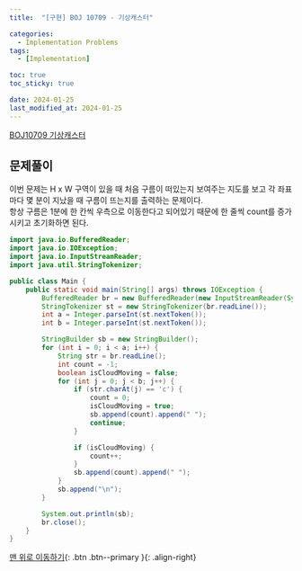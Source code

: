 ```yaml
---
title:  "[구현] BOJ 10709 - 기상캐스터" 

categories:
  - Implementation Problems
tags:
  - [Implementation]

toc: true
toc_sticky: true

date: 2024-01-25
last_modified_at: 2024-01-25
---
```


[BOJ10709 기상캐스터](https://www.acmicpc.net/problem/10709)



## 문제풀이
이번 문제는 H x W 구역이 있을 때 처음 구름이 떠있는지 보여주는 지도를 보고 각 좌표마다 몇 분이 지났을 때 구름이 뜨는지를 출력하는 문제이다.  
항상 구름은 1분에 한 칸씩 우측으로 이동한다고 되어있기 때문에 한 줄씩 count를 증가시키고 초기화하면 된다.

```java
import java.io.BufferedReader;
import java.io.IOException;
import java.io.InputStreamReader;
import java.util.StringTokenizer;

public class Main {
    public static void main(String[] args) throws IOException {
        BufferedReader br = new BufferedReader(new InputStreamReader(System.in));
        StringTokenizer st = new StringTokenizer(br.readLine());
        int a = Integer.parseInt(st.nextToken());
        int b = Integer.parseInt(st.nextToken());

        StringBuilder sb = new StringBuilder();
        for (int i = 0; i < a; i++) {
            String str = br.readLine();
            int count = -1;
            boolean isCloudMoving = false;
            for (int j = 0; j < b; j++) {
                if (str.charAt(j) == 'c') {
                    count = 0;
                    isCloudMoving = true;
                    sb.append(count).append(" ");
                    continue;
                }

                if (isCloudMoving) {
                    count++;
                }
                sb.append(count).append(" ");
            }
            sb.append("\n");
        }

        System.out.println(sb);
        br.close();
    }
}

```



[맨 위로 이동하기](#){: .btn .btn--primary }{: .align-right}
